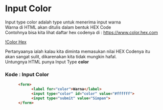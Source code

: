 # Input Color
Input type color adalah type untuk menerima input warna <br>
Warna di HTML akan ditulis dalam bentuk HEX Code <br>
Contohnya bisa kita lihat daftar hex codenya di : https://www.color.hex.com <br>

[!Color Hex](asset/color-hex.png) <br>

Pertanyaanya ialah kalau kita diminta memasukan nilai HEX Codenya itu akan sangat sulit, dikarenakan kita tidak mungkin hafal.<br>
Untungnya HTML punya Input Type <b>color<b>

### Kode : Input Color
```html
      <form>
            <label for="color">Warna</label>
            <input type="color" id="color" value="#ffffff">
            <input type="submit" value="Simpan">
      </form>
```